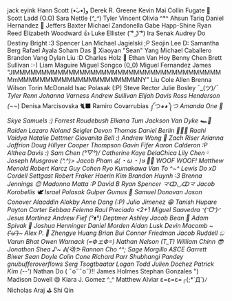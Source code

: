 jack eyink
Hann Scott (•̀ᴗ•́)و
Derek R. Greene
Kevin Mai
Collin Fugate 🤯
Scott Ladd (O.O)
Sara Nettle (*^\_^*)
Tyler Vincent
Olivia ^*^
Ahsun Tariq
Daniel Hernandez 👋
Jeffers Baxter
Michael Zandonella
Gabe Happ-Shine
Ryan Reed
Elizabeth Woodward 👍
Luke Ellister ( ͡° ͜ʖ ͡°)
Ira Senak
Audrey Do
Destiny Bright :3
Spencer Lan
Michael  Jagielski ;P
Seojin Lee D:
Samantha Berg
Rafael Ayala
Soham Das 🦫
Xiaoyan "Sean" Yang
Michael Caballero
Brandon Vang
Dylan Liu :D
Charles Holz 💾
Ethan Van Hoy
Benny Chen
Brett Sullivan :-)
Liam Maguire
Miguel Songco (0\_0)
Miguel Fernandez
James "JIMMMMMMMMMMMMMMMMMMMMMMMMMMMMMMMMMMMMMMMmMMMMMMMMMMMMMMMMMMMMMMNY" Liu
Cole Allen
Brenna Wilson
Torin McDonald
Isac Polasak (:P)
Steve Rector
Julie Bosley ¯\_(ツ)_/¯
Tyler Renn
Johanna Varness
Andrew Sullivan
Elijah Davis
Ross Henderson (¬_¬)
Denisa Marcisovska 🐈‍⬛
Ramiro Covarrubias ༼つ◕_◕༽つ
Amanda One 🦦
Skye Samuels :)
Forrest Roudebush
Elkana Tum
Jackson Van Dyke 🏎️🏁
Raiden Lazaro
Noland Seigler
Devon Thomas
Daniel Berlin 🙏🙏🙏
Raahi Vaidya
Natalie Dettmer
Giovanita Bell :)
Andrew Wong 🎉
Zach Riser
Arianna Joffrion
Doug Hillyer
Cooper Thompson
Gavin Fifer
Aaron Calderon :P
Althea Davis :)
Sam Chen (°▽°)/
Catherine Kaye DelaChica
Lily Chen ᵕ̈
Joseph Musgrove (^.^)>
Jacob Pham ໒( ◔ ω ◔ )७ 🐕‍🦺 WOOF WOOF!
Matthew Menold
Robert Karcz
Guy Cohen
Ryo Kumakawa
Van To ^~^
Lewis Do xD
Cordell Settgast
Robert Fraker
Haerin Kim
Brandon Huynh :3
Brenna Jennings 😊
Madonna Matta :P
David B 
Ryan Spencer 龴ↀ◡ↀ龴
Jacob Korobellis 
🕊 Israel Polasak
Gulper Gumus 🌸
Samuel Donovan
Jason Conover
Alaaddin Alokby
Anne Dang (:P)
Julio Jimenez 😁
Tanish Hupare
Payton Carter
Eebbaa Felema
Raul Preciado <2+1
Miguel Saavedra ◝(ᵔᗜᵔ)◜
Jesus Martinez
Andrew Fief (°ᴥ°)
Deptmer Ashley
Jacob Bean 🐇
Adam Spivak 🚗
Joshua Henninger
Daniel Morden
Aidan Lusk
Devin Macomb ~~~('u')~~~
Alex P. 🐣
Zhengye Huang
Brian Bui
Connor Friedman
Jacob Ruddell ඞ
Varun Bhat
Owen Warnack (=ФェФ=)
Nathan Nelson (T_T)
William Chinn 😎
Jonathon Shea ♪~ ᕕ(ᐛ)ᕗ
Rannon Cho ^^;
Sage Morgillo AS̸CE
Garrett Biwer
Sean Doyle
Colin Cone
Richard Parr
Shubhangi Pandey
gnubufferoverflows
Serg Tsogtbaatar
Logan Todd
Julien Dochez
Patrick Kim (-_-')
Nathan Do ( ˶o˶˶o˶)!!
James Holmes
Stephan Gonzales ")
Madison Dowell 😄
Kiara J. Gomez ^_^
Matthew Alviar ε=ε=ε=┌(;\*´Д`)ﾉ
Nicholas Araj ⛳️
Shi Qin
